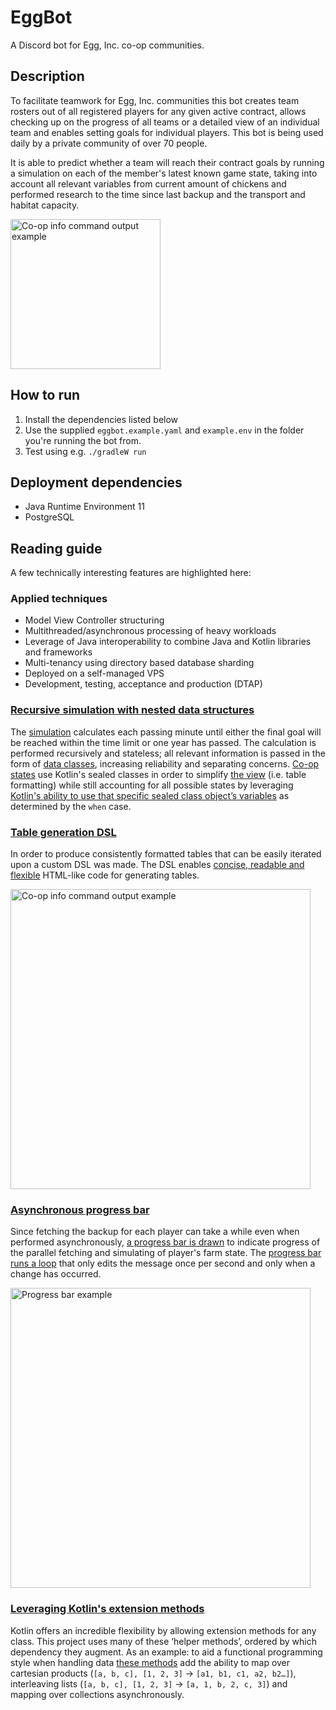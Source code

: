 # EggBot

A Discord bot for Egg, Inc. co-op communities.

## Description

To facilitate teamwork for Egg, Inc. communities this bot creates team rosters out of all registered players for any given active contract, allows checking up on the progress of all teams or a detailed view of an individual team and enables
setting goals for individual players. This bot is being used daily by a private community of over 70 people.

It is able to predict whether a team will reach their contract goals by running a simulation on each of the member's latest known game state, taking into account all relevant variables from current amount of chickens and performed research
to the time since last backup and the transport and habitat capacity.

<img alt="Co-op info command output example" src="https://user-images.githubusercontent.com/5128166/100468354-8b1bff80-30d4-11eb-845b-b13f977c67c8.jpeg" width=240>

## How to run

[//]: # (TODO: Remove mention/instructions regarding Heroku)
1. Install the dependencies listed below
2. Use the supplied `eggbot.example.yaml` and `example.env` in the folder you're running the bot from.
3. Test using e.g. `./gradleW run`

## Deployment dependencies

* Java Runtime Environment 11
* PostgreSQL

## Reading guide

A few technically interesting features are highlighted here:

### Applied techniques

* Model View Controller structuring
* Multithreaded/asynchronous processing of heavy workloads
* Leverage of Java interoperability to combine Java and Kotlin libraries and frameworks
* Multi-tenancy using directory based database sharding
* Deployed on a self-managed VPS
* Development, testing, acceptance and production (DTAP)

### [Recursive simulation with nested data structures](src/main/kotlin/nl/pindab0ter/eggbot/model/simulation/Simulate.kt)

The [simulation](src/main/kotlin/nl/pindab0ter/eggbot/model/simulation/Simulate.kt#L8-40) calculates each passing minute until either the final goal will be reached within the time limit or one year has passed.
The calculation is performed recursively and stateless; all relevant information is passed in the form of [data classes](src/main/kotlin/nl/pindab0ter/eggbot/model/simulation/Farmer.kt), increasing reliability and separating concerns.
[Co-op states](src/main/kotlin/nl/pindab0ter/eggbot/model/simulation/CoopContractStatus.kt) use Kotlin's sealed classes in order to simplify [the view](src/main/kotlin/nl/pindab0ter/eggbot/view/CoopsInfo.kt#L110-L146) (i.e. table
formatting) while still accounting for all possible states by leveraging [Kotlin's ability to use that specific sealed class object’s variables](src/main/kotlin/nl/pindab0ter/eggbot/view/CoopsInfo.kt#L118-L127) as determined by the `when`
case.

### [Table generation DSL](src/main/kotlin/nl/pindab0ter/eggbot/model/Table.kt)

In order to produce consistently formatted tables that can be easily iterated upon a custom DSL was made.
The DSL enables [concise, readable and flexible](src/main/kotlin/nl/pindab0ter/eggbot/view/CoopInfo.kt#L90-122) HTML-like code for generating tables.

<img alt="Co-op info command output example" src="https://user-images.githubusercontent.com/5128166/100460892-40948600-30c8-11eb-8760-98395c30ee3a.png" width=480>

### [Asynchronous progress bar](src/main/kotlin/nl/pindab0ter/eggbot/model/ProgressBar.kt)

Since fetching the backup for each player can take a while even when performed asynchronously, [a progress bar is drawn](src/main/kotlin/nl/pindab0ter/eggbot/controller/CoopInfo.kt#L53-L64) to indicate progress of the parallel fetching and
simulating of player's farm state.
The [progress bar runs a loop](src/main/kotlin/nl/pindab0ter/eggbot/controller/CoopInfo.kt#L53-L64) that only edits the message once per second and only when a change has occurred.

<img alt="Progress bar example" src="https://user-images.githubusercontent.com/5128166/100465520-c23be200-30cf-11eb-9dba-e39e83e6a0bb.png" width=480>

### [Leveraging Kotlin's extension methods](src/main/kotlin/nl/pindab0ter/eggbot/helpers)

Kotlin offers an incredible flexibility by allowing extension methods for any class. This project uses many of these ‘helper methods’, ordered by which dependency they augment.
As an example: to aid a functional programming style when handling data [these methods](src/main/kotlin/nl/pindab0ter/eggbot/helpers/Kotlin.kt) add the ability to map over cartesian products (`[a, b, c], [1, 2, 3]`
→ `[a1, b1, c1, a2, b2…]`), interleaving lists (`[a, b, c], [1, 2, 3]` → `[a, 1, b, 2, c, 3]`) and mapping over collections asynchronously.
